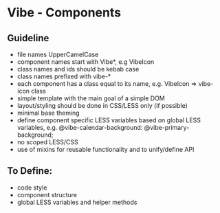 # Vibe - Components

## Guideline

- file names UpperCamelCase
- component names start with Vibe*, e.g VibeIcon
- class names and ids should be kebab case
- class names prefixed with vibe-*
- each component has a class equal to its name, e.g. VibeIcon => vibe-icon class
- simple template with the main goal of a simple DOM
- layout/styling should be done in CSS/LESS only (if possible)
- minimal base theming
- define component specific LESS variables based on global LESS variables, e.g. @vibe-calendar-background: @vibe-primary-background;
- no scoped LESS/CSS
- use of mixins for reusable functionality and to unify/define API

## To Define:

- code style
- component structure
- global LESS variables and helper methods
